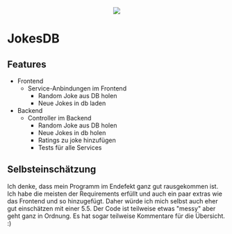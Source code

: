 <div align="center">
  <img src="https://media3.giphy.com/media/ZechFo0yBIQpEve1Sm/giphy.gif?cid=ecf05e4739xv69qvmc3cxzvzb87rrfx5nckqgkuumrg659ex&rid=giphy.gif&ct=g">
</div>

# JokesDB

## Features

* Frontend
    * Service-Anbindungen im Frontend
        * Random Joke aus DB holen
        * Neue Jokes in db laden
* Backend
    * Controller im Backend
        * Random Joke aus DB holen
        * Neue Jokes in db holen
        * Ratings zu joke hinzufügen
        * Tests für alle Services

## Selbsteinschätzung
Ich denke, dass mein Programm im Endefekt ganz gut rausgekommen ist. Ich habe die meisten der Requirements erfüllt und auch ein paar extras wie das Frontend und so hinzugefügt. Daher würde ich mich selbst auch eher gut einschätzen mit einer 5.5. Der Code ist teilweise etwas "messy" aber geht ganz in Ordnung. Es hat sogar teilweise Kommentare für die Übersicht. :)

